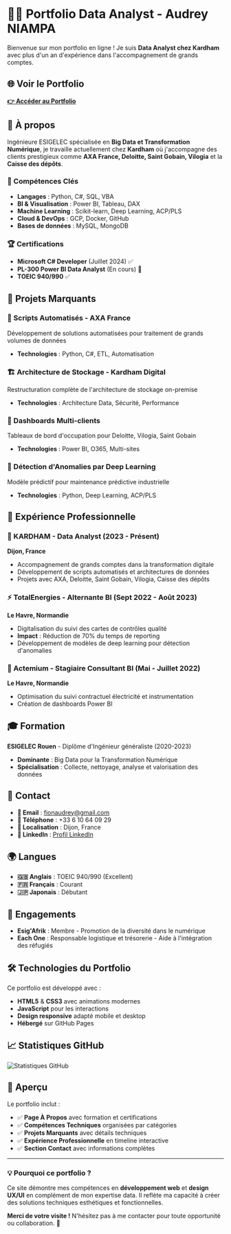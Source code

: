 # 👩‍💻 Portfolio Data Analyst - Audrey NIAMPA

Bienvenue sur mon portfolio en ligne ! Je suis **Data Analyst chez Kardham** avec plus d'un an d'expérience dans l'accompagnement de grands comptes.

## 🌐 Voir le Portfolio

**[👉 Accéder au Portfolio](https://yerduaop.github.io/audrey-niampa.github.io/)**

## 🎯 À propos

Ingénieure ESIGELEC spécialisée en **Big Data et Transformation Numérique**, je travaille actuellement chez **Kardham** où j'accompagne des clients prestigieux comme **AXA France, Deloitte, Saint Gobain, Vilogia** et la **Caisse des dépôts**.

### 🔑 Compétences Clés
- **Langages** : Python, C#, SQL, VBA
- **BI & Visualisation** : Power BI, Tableau, DAX
- **Machine Learning** : Scikit-learn, Deep Learning, ACP/PLS
- **Cloud & DevOps** : GCP, Docker, GitHub
- **Bases de données** : MySQL, MongoDB

### 🏆 Certifications
- **Microsoft C# Developer** (Juillet 2024) ✅
- **PL-300 Power BI Data Analyst** (En cours) 🔄
- **TOEIC 940/990** ✅

## 🚀 Projets Marquants

### 🏢 Scripts Automatisés - AXA France
Développement de solutions automatisées pour traitement de grands volumes de données
- **Technologies** : Python, C#, ETL, Automatisation

### 🏗️ Architecture de Stockage - Kardham Digital  
Restructuration complète de l'architecture de stockage on-premise
- **Technologies** : Architecture Data, Sécurité, Performance

### 🏨 Dashboards Multi-clients
Tableaux de bord d'occupation pour Deloitte, Vilogia, Saint Gobain
- **Technologies** : Power BI, O365, Multi-sites

### 🔧 Détection d'Anomalies par Deep Learning
Modèle prédictif pour maintenance prédictive industrielle
- **Technologies** : Python, Deep Learning, ACP/PLS

## 💼 Expérience Professionnelle

### 🎯 KARDHAM - Data Analyst (2023 - Présent)
**Dijon, France**
- Accompagnement de grands comptes dans la transformation digitale
- Développement de scripts automatisés et architectures de données
- Projets avec AXA, Deloitte, Saint Gobain, Vilogia, Caisse des dépôts

### ⚡ TotalEnergies - Alternante BI (Sept 2022 - Août 2023)
**Le Havre, Normandie**
- Digitalisation du suivi des cartes de contrôles qualité
- **Impact** : Réduction de 70% du temps de reporting
- Développement de modèles de deep learning pour détection d'anomalies

### 🔧 Actemium - Stagiaire Consultant BI (Mai - Juillet 2022)
**Le Havre, Normandie**
- Optimisation du suivi contractuel électricité et instrumentation
- Création de dashboards Power BI

## 🎓 Formation

**ESIGELEC Rouen** - Diplôme d'Ingénieur généraliste (2020-2023)
- **Dominante** : Big Data pour la Transformation Numérique
- **Spécialisation** : Collecte, nettoyage, analyse et valorisation des données

## 📱 Contact

- **📧 Email** : fionaudrey@gmail.com
- **📱 Téléphone** : +33 6 10 64 09 29
- **📍 Localisation** : Dijon, France
- **💼 LinkedIn** : [Profil LinkedIn](https://www.linkedin.com/in/audrey-niampa)

## 🌍 Langues

- **🇬🇧 Anglais** : TOEIC 940/990 (Excellent)
- **🇫🇷 Français** : Courant
- **🇯🇵 Japonais** : Débutant

## 🤝 Engagements

- **Esig'Afrik** : Membre - Promotion de la diversité dans le numérique
- **Each One** : Responsable logistique et trésorerie - Aide à l'intégration des réfugiés

## 🛠️ Technologies du Portfolio

Ce portfolio est développé avec :
- **HTML5** & **CSS3** avec animations modernes
- **JavaScript** pour les interactions
- **Design responsive** adapté mobile et desktop
- **Hébergé** sur GitHub Pages

## 📈 Statistiques GitHub

![Statistiques GitHub](https://github-readme-stats.vercel.app/api?username=yerduaop&show_icons=true&theme=gradient)

## 🎨 Aperçu

Le portfolio inclut :
- ✅ **Page À Propos** avec formation et certifications
- ✅ **Compétences Techniques** organisées par catégories  
- ✅ **Projets Marquants** avec détails techniques
- ✅ **Expérience Professionnelle** en timeline interactive
- ✅ **Section Contact** avec informations complètes

---

### 💡 Pourquoi ce portfolio ?

Ce site démontre mes compétences en **développement web** et **design UX/UI** en complément de mon expertise data. Il reflète ma capacité à créer des solutions techniques esthétiques et fonctionnelles.

**Merci de votre visite !** N'hésitez pas à me contacter pour toute opportunité ou collaboration. 🚀
